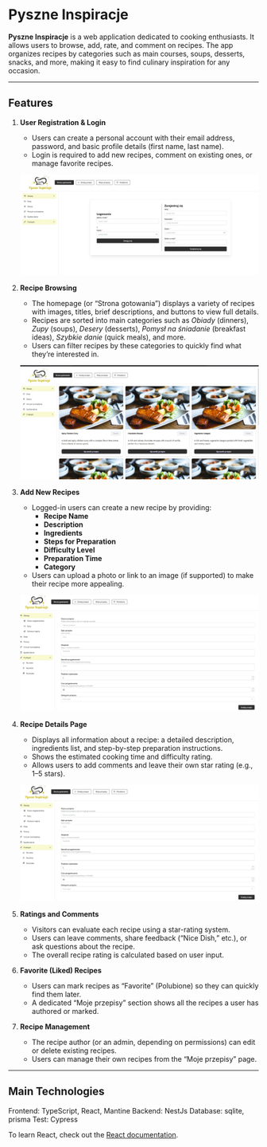 # Pyszne Inspiracje

**Pyszne Inspiracje** is a web application dedicated to cooking enthusiasts. It allows users to browse, add, rate, and comment on recipes. The app organizes recipes by categories such as main courses, soups, desserts, snacks, and more, making it easy to find culinary inspiration for any occasion.

---

## Features

1. **User Registration & Login**
    - Users can create a personal account with their email address, password, and basic profile details (first name, last name).
    - Login is required to add new recipes, comment on existing ones, or manage favorite recipes.

   ![](images/1.jpg)
    
2. **Recipe Browsing**
    - The homepage (or “Strona gotowania”) displays a variety of recipes with images, titles, brief descriptions, and buttons to view full details.
    - Recipes are sorted into main categories such as *Obiady* (dinners), *Zupy* (soups), *Desery* (desserts), *Pomysł na śniadanie* (breakfast ideas), *Szybkie danie* (quick meals), and more.
    - Users can filter recipes by these categories to quickly find what they’re interested in.

   ![](images/2.jpg)

3. **Add New Recipes**
    - Logged-in users can create a new recipe by providing:
        - **Recipe Name**
        - **Description**
        - **Ingredients**
        - **Steps for Preparation**
        - **Difficulty Level**
        - **Preparation Time**
        - **Category**
    - Users can upload a photo or link to an image (if supported) to make their recipe more appealing.

   ![](images/4.jpg)

4. **Recipe Details Page**
    - Displays all information about a recipe: a detailed description, ingredients list, and step-by-step preparation instructions.
    - Shows the estimated cooking time and difficulty rating.
    - Allows users to add comments and leave their own star rating (e.g., 1–5 stars).

    ![](images/4.jpg)

5. **Ratings and Comments**
    - Visitors can evaluate each recipe using a star-rating system.
    - Users can leave comments, share feedback (“Nice Dish,” etc.), or ask questions about the recipe.
    - The overall recipe rating is calculated based on user input.

   
6. **Favorite (Liked) Recipes**
    - Users can mark recipes as “Favorite” (Polubione) so they can quickly find them later.
    - A dedicated “Moje przepisy” section shows all the recipes a user has authored or marked.

7. **Recipe Management**
    - The recipe author (or an admin, depending on permissions) can edit or delete existing recipes.
    - Users can manage their own recipes from the “Moje przepisy” page.

---

## Main Technologies
Frontend: TypeScript, React, Mantine
Backend: NestJs
Database: sqlite, prisma
Test: Cypress

To learn React, check out the [React documentation](https://reactjs.org/).
